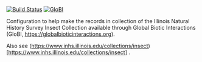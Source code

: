 [![Build Status](https://travis-ci.org/globalbioticinteractions/inhs-insects.svg)](https://travis-ci.org/globalbioticinteractions/inhs-insects) [![GloBI](http://api.globalbioticinteractions.org/interaction.svg?accordingTo=globi:globalbioticinteractions/inhs-insects)](http://globalbioticinteractions.org/?accordingTo=globi:globalbioticinteractions/inhs-insects) 


Configuration to help make the records in collection of the Illinois Natural History Survey Insect Collection available through Global Biotic Interactions (GloBI, https://globalbioticinteractions.org). 

Also see (https://www.inhs.illinois.edu/collections/insect)[https://www.inhs.illinois.edu/collections/insect] .
